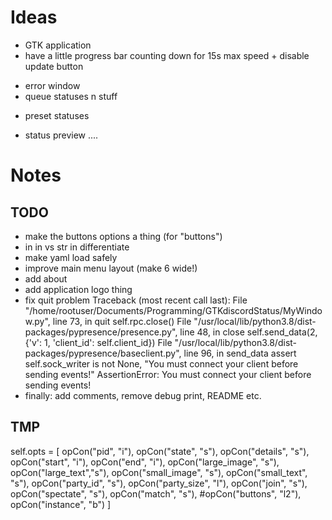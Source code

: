 # Ideas
 + GTK application
 + have a little progress bar counting down for 15s max speed + disable update button
 - error window
 - queue statuses n stuff
 + preset statuses
 - status preview
....
# Notes

## TODO
  - make the buttons options a thing (for "buttons")
  - in in vs str in differentiate
  - make yaml load safely
  - improve main menu layout (make 6 wide!)
  - add about
  - add application logo thing
  - fix quit problem
  Traceback (most recent call last):
  File "/home/rootuser/Documents/Programming/GTKdiscordStatus/MyWindow.py", line 73, in quit
    self.rpc.close()
  File "/usr/local/lib/python3.8/dist-packages/pypresence/presence.py", line 48, in close
    self.send_data(2, {'v': 1, 'client_id': self.client_id})
  File "/usr/local/lib/python3.8/dist-packages/pypresence/baseclient.py", line 96, in send_data
    assert self.sock_writer is not None, "You must connect your client before sending events!"
AssertionError: You must connect your client before sending events!
  - finally: add comments, remove debug print, README etc.

## TMP
self.opts = [
        opCon("pid", "i"),
        opCon("state", "s"),
        opCon("details", "s"),
        opCon("start", "i"),
        opCon("end", "i"),
        opCon("large_image", "s"),
        opCon("large_text","s"),
        opCon("small_image", "s"),
        opCon("small_text", "s"),
        opCon("party_id", "s"),
        opCon("party_size", "l"),
        opCon("join", "s"),
        opCon("spectate", "s"),
        opCon("match", "s"),
        #opCon("buttons", "l2"),
        opCon("instance", "b")
        ]
